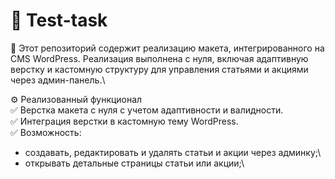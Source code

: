 # 💼 Test-task
📄 Этот репозиторий содержит реализацию макета, интегрированного на CMS WordPress. Реализация выполнена с нуля, включая адаптивную верстку и кастомную структуру для управления статьями и акциями через админ-панель.\

⚙️ Реализованный функционал\
✅ Верстка макета с нуля с учетом адаптивности и валидности.\
✅ Интеграция верстки в кастомную тему WordPress.\
✅ Возможность:
  - создавать, редактировать и удалять статьи и акции через админку;\
  - открывать детальные страницы статьи или акции;\



